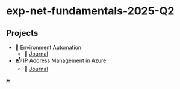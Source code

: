 # exp-net-fundamentals-2025-Q2

## Projects

* :rocket: [Environment Automation](projects/env_automation/README.md)
  * :book: [Journal](projects/env_automation/Journal.md)
* :mailbox_with_mail: [IP Address Management in Azure](projects/ip_address_management/README.md)
  * :book: [Journal](projects/ip_address_management/Journal.md)

:end: